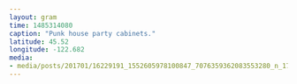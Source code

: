 ```yaml
---
layout: gram
time: 1485314080
caption: "Punk house party cabinets."
latitude: 45.52
longitude: -122.682
media:
- media/posts/201701/16229191_1552605978100847_7076359362083553280_n_17847654745193446.jpg
---
```

